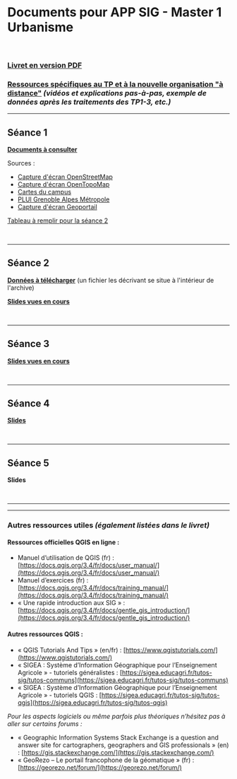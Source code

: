 # Documents pour APP SIG - Master 1 Urbanisme

<br>

### [Livret en version PDF](Livret_APP_SIG_2020.pdf)

### [Ressources spécifiques au TP et à la nouvelle organisation "à distance"](divers.md) *(vidéos et explications pas-à-pas, exemple de données après les traitements des TP1-3, etc.)*
---

## Séance 1

**[Documents à consulter](https://cloud.univ-grenoble-alpes.fr/index.php/s/9YEDampH6TYtHgJ)**

Sources :
  - [Capture d'écran OpenStreetMap](https://www.openstreetmap.org/#map=16/45.1926/5.7682)
  - [Capture d'écran OpenTopoMap](https://opentopomap.org/#map=16/45.19259/5.76817)
  - [Cartes du campus](https://campus.univ-grenoble-alpes.fr/fr/menu-principal/outils/plan-des-campus/plans-des-campus-de-la-communaute-universite-grenoble-alpes-312938.htm)
  - [PLUI Grenoble Alpes Métropole](https://www.lametro.fr/646-les-documents-du-plui.htm)
  - <a href="https://www.geoportail.gouv.fr/carte?c=5.764719613179193,45.19457583731531&z=16&l0=GEOGRAPHICALGRIDSYSTEMS.MAPS::GEOPORTAIL:OGC:WMTS(0.75)&l1=MESURES_COMPENSATOIRES::GEOPORTAIL:OGC:WMS(1)&l2=PROTECTEDAREAS.ZNIEFF2::GEOPORTAIL:OGC:WMTS(1)&l3=PROTECTEDAREAS.ZNIEFF1::GEOPORTAIL:OGC:WMTS(1)&permalink=yes">Capture d'écran Geoportail</a>


[Tableau à remplir pour la séance 2](https://cloud.univ-grenoble-alpes.fr/index.php/s/dTFcf5QPKE3N8LS)

<br>

---

## Séance 2

**[Données à télécharger](https://cloud.univ-grenoble-alpes.fr/index.php/s/DGEWQeCQmB2bNqs)** (un fichier les décrivant se situe à l'intérieur de l'archive)

**[Slides vues en cours](TP2/index.html)**

<br>

---

## Séance 3


**[Slides vues en cours](TP3/index.html)**

<br>


---

## Séance 4


**[Slides](TP4/index.html)**

<br>

---

## Séance 5


**Slides**

<br>

---


---

### Autres ressources utiles *(également listées dans le livret)*

#### Ressources officielles QGIS en ligne :

- Manuel d’utilisation de QGIS (fr) : [https://docs.qgis.org/3.4/fr/docs/user_manual/](https://docs.qgis.org/3.4/fr/docs/user_manual/)
- Manuel d’exercices (fr) : [https://docs.qgis.org/3.4/fr/docs/training_manual/](https://docs.qgis.org/3.4/fr/docs/training_manual/)
- « Une rapide introduction aux SIG » : [https://docs.qgis.org/3.4/fr/docs/gentle_gis_introduction/](https://docs.qgis.org/3.4/fr/docs/gentle_gis_introduction/)

#### Autres ressources QGIS :

- « QGIS Tutorials And Tips » (en/fr) : [https://www.qgistutorials.com/](https://www.qgistutorials.com/)
- « SIGEA : Système d’Information Géographique pour l’Enseignement Agricole » - tutoriels généralistes : [https://sigea.educagri.fr/tutos-sig/tutos-communs](https://sigea.educagri.fr/tutos-sig/tutos-communs)
- « SIGEA : Système d’Information Géographique pour l’Enseignement Agricole » - tutoriels QGIS : [https://sigea.educagri.fr/tutos-sig/tutos-qgis](https://sigea.educagri.fr/tutos-sig/tutos-qgis)

*Pour les aspects logiciels ou même parfois plus théoriques n’hésitez pas à aller sur certains forums :*

- « Geographic Information Systems Stack Exchange is a question and answer site for cartographers, geographers and GIS professionals » (en) : [https://gis.stackexchange.com/](https://gis.stackexchange.com/)
- « GeoRezo – Le portail francophone de la géomatique » (fr) : [https://georezo.net/forum/](https://georezo.net/forum/)
